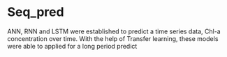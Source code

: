 # Seq_pred
ANN, RNN and LSTM were established to predict a time series data, Chl-a concentration over time. With the help of Transfer learning, these models were able to applied for a long period predict
